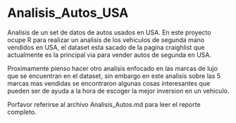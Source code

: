 # Analisis_Autos_USA
Analisis de un set de datos de autos usados en USA.
En este proyecto ocupe R para realizar un analisis de los vehiculos de segunda mano vendidos en USA, el dataset esta sacado de la pagina craighlist que actualmente es la principal via para vender autos de segunda en USA.

Proximamente pienso hacer otro analisis enfocado en las marcas de lujo que se encuentran en el dataset, sin embargo en este analisis sobre las 5 marcas mas vendidas se encontraron algunas cosas interesantes que pueden ser de ayuda a la hora de escoger la mejor inversion en un vehiculo.

Porfavor referirse al archivo Analisis_Autos.md para leer el reporte completo.
